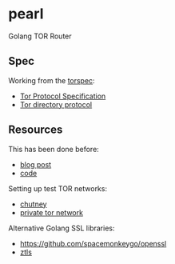 # pearl

Golang TOR Router

## Spec

Working from the [torspec](https://gitweb.torproject.org/torspec.git):

* [Tor Protocol Specification](https://gitweb.torproject.org/torspec.git/tree/tor-spec.txt)
* [Tor directory protocol](https://gitweb.torproject.org/torspec.git/tree/dir-spec.txt)

## Resources

This has been done before:

* [blog post](https://tvdw.eu/blog/2015/01/24/implementing-a-tor-relay-from-scratch/)
* [code](https://github.com/tvdw/gotor)

Setting up test TOR networks:

* [chutney](https://gitweb.torproject.org/chutney.git/tree/README)
* [private tor network](https://github.com/antitree/private-tor-network)

Alternative Golang SSL libraries:

* https://github.com/spacemonkeygo/openssl
* [ztls](https://github.com/zmap/zgrab/tree/master/ztools/ztls)
